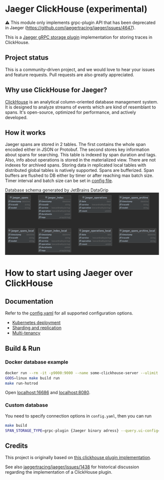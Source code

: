 # Jaeger ClickHouse (experimental)

⚠️ This module only implements grpc-plugin API that has been deprecated in Jaeger (https://github.com/jaegertracing/jaeger/issues/4647).

This is a [Jaeger gRPC storage plugin](https://github.com/jaegertracing/jaeger/tree/master/plugin/storage/grpc) implementation for storing traces in ClickHouse.

## Project status

This is a community-driven project, and we would love to hear your issues and feature requests.
Pull requests are also greatly appreciated.

## Why use ClickHouse for Jaeger?

[ClickHouse](https://clickhouse.com) is an analytical column-oriented database management system.
It is designed to analyze streams of events which are kind of resemblant to spans.
It's open-source, optimized for performance, and actively developed.

## How it works

Jaeger spans are stored in 2 tables. The first contains the whole span encoded either in JSON or Protobuf.
The second stores key information about spans for searching. This table is indexed by span duration and tags.
Also, info about operations is stored in the materialized view. There are not indexes for archived spans.
Storing data in replicated local tables with distributed global tables is natively supported. Spans are bufferized.
Span buffers are flushed to DB either by timer or after reaching max batch size. Timer interval and batch size can be
set in [config file](./config.yaml).

Database schema generated by JetBrains DataGrip
![Picture of tables](./pictures/tables.png)

# How to start using Jaeger over ClickHouse

## Documentation

Refer to the [config.yaml](./config.yaml) for all supported configuration options.

* [Kubernetes deployment](./guide-kubernetes.md)
* [Sharding and replication](./guide-sharding-and-replication.md)
* [Multi-tenancy](./guide-multitenancy.md)

## Build & Run

### Docker database example

```bash
docker run --rm -it -p9000:9000 --name some-clickhouse-server --ulimit nofile=262144:262144 clickhouse/clickhouse-server:22
GOOS=linux make build run
make run-hotrod
```

Open [localhost:16686](http://localhost:16686) and [localhost:8080](http://localhost:8080).

### Custom database

You need to specify connection options in `config.yaml`, then you can run

```bash
make build
SPAN_STORAGE_TYPE=grpc-plugin {Jaeger binary adress} --query.ui-config=jaeger-ui.json --grpc-storage-plugin.binary=./{name of built binary} --grpc-storage-plugin.configuration-file=config.yaml --grpc-storage-plugin.log-level=debug
```

## Credits

This project is originally based on [this clickhouse plugin implementation](https://github.com/bobrik/jaeger/tree/ivan/clickhouse/plugin/storage/clickhouse).

See also [jaegertracing/jaeger/issues/1438](https://github.com/jaegertracing/jaeger/issues/1438) for historical discussion regarding the implementation of a ClickHouse plugin.
